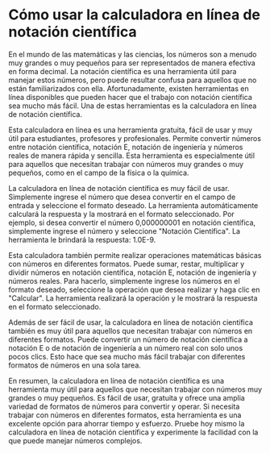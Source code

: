 Cómo usar la calculadora en línea de notación científica
========================================================

En el mundo de las matemáticas y las ciencias, los números son a menudo muy grandes o muy pequeños para ser representados de manera efectiva en forma decimal. La notación científica es una herramienta útil para manejar estos números, pero puede resultar confusa para aquellos que no están familiarizados con ella. Afortunadamente, existen herramientas en línea disponibles que pueden hacer que el trabajo con notación científica sea mucho más fácil. Una de estas herramientas es la calculadora en línea de notación científica.

Esta calculadora en línea es una herramienta gratuita, fácil de usar y muy útil para estudiantes, profesores y profesionales. Permite convertir números entre notación científica, notación E, notación de ingeniería y números reales de manera rápida y sencilla. Esta herramienta es especialmente útil para aquellos que necesitan trabajar con números muy grandes o muy pequeños, como en el campo de la física o la química.

La calculadora en línea de notación científica es muy fácil de usar. Simplemente ingrese el número que desea convertir en el campo de entrada y seleccione el formato deseado. La herramienta automáticamente calculará la respuesta y la mostrará en el formato seleccionado. Por ejemplo, si desea convertir el número 0,000000001 en notación científica, simplemente ingrese el número y seleccione "Notación Científica". La herramienta le brindará la respuesta: 1.0E-9.

Esta calculadora también permite realizar operaciones matemáticas básicas con números en diferentes formatos. Puede sumar, restar, multiplicar y dividir números en notación científica, notación E, notación de ingeniería y números reales. Para hacerlo, simplemente ingrese los números en el formato deseado, seleccione la operación que desea realizar y haga clic en "Calcular". La herramienta realizará la operación y le mostrará la respuesta en el formato seleccionado.

Además de ser fácil de usar, la calculadora en línea de notación científica también es muy útil para aquellos que necesitan trabajar con números en diferentes formatos. Puede convertir un número de notación científica a notación E o de notación de ingeniería a un número real con solo unos pocos clics. Esto hace que sea mucho más fácil trabajar con diferentes formatos de números en una sola tarea.

En resumen, la calculadora en línea de notación científica es una herramienta muy útil para aquellos que necesitan trabajar con números muy grandes o muy pequeños. Es fácil de usar, gratuita y ofrece una amplia variedad de formatos de números para convertir y operar. Si necesita trabajar con números en diferentes formatos, esta herramienta es una excelente opción para ahorrar tiempo y esfuerzo. Pruebe hoy mismo la calculadora en línea de notación científica y experimente la facilidad con la que puede manejar números complejos.